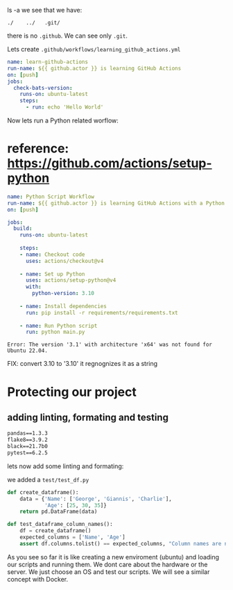 
ls -a we see that we have:

`./    ../   .git/`

there is no `.github`. We can see only `.git`.

Lets create `.github/workflows/learning_github_actions.yml`

```yml
name: learn-github-actions
run-name: ${{ github.actor }} is learning GitHub Actions
on: [push]
jobs:
  check-bats-version:
    runs-on: ubuntu-latest
    steps:
      - run: echo 'Hello World'
```

Now lets run a Python related worflow:
# reference: https://github.com/actions/setup-python

```yml
name: Python Script Workflow
run-name: ${{ github.actor }} is learning GitHub Actions with a Python example
on: [push]

jobs:
  build:
    runs-on: ubuntu-latest
    
    steps:
    - name: Checkout code
      uses: actions/checkout@v4
      
    - name: Set up Python
      uses: actions/setup-python@v4
      with:
        python-version: 3.10
    
    - name: Install dependencies
      run: pip install -r requirements/requirements.txt
    
    - name: Run Python script
      run: python main.py
```
`Error: The version '3.1' with architecture 'x64' was not found for Ubuntu 22.04.`

FIX: convert 3.10 to '3.10' it regnognizes it as a string

# Protecting our project
## adding linting, formating and testing

```txt
pandas==1.3.3
flake8==3.9.2
black==21.7b0
pytest==6.2.5
```

lets now add some linting and formating:

we added a `test/test_df.py`

```python
def create_dataframe():
    data = {'Name': ['George', 'Giannis', 'Charlie'],
            'Age': [25, 30, 35]}
    return pd.DataFrame(data)

def test_dataframe_column_names():
    df = create_dataframe()
    expected_columns = ['Name', 'Age']
    assert df.columns.tolist() == expected_columns, "Column names are not as expected"
```
As you see so far it is like creating a new enviroment (ubuntu) and loading our scripts and running them.
We dont care about the hardware or the server. We just choose an OS and test our scripts. We will see a similar concept with Docker.